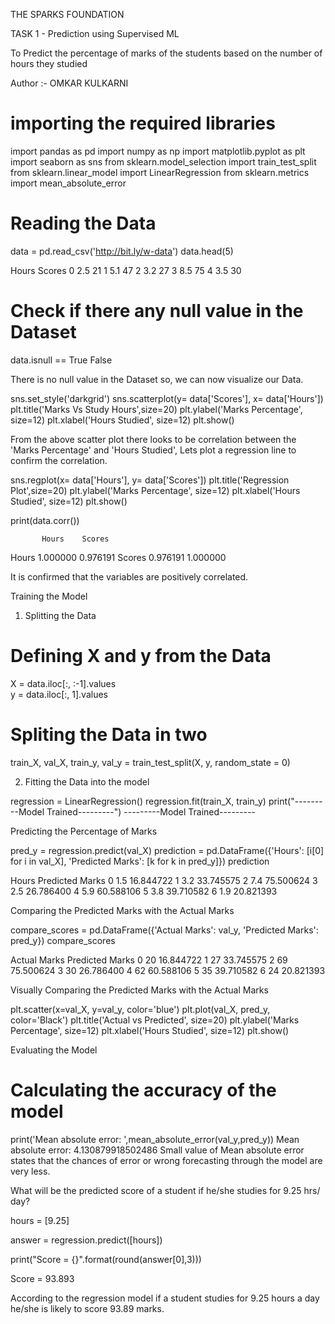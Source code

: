 THE SPARKS FOUNDATION

TASK 1 - Prediction using Supervised ML

To Predict the percentage of marks of the students based on the number of hours they studied

Author :- OMKAR KULKARNI



# importing the required libraries
import pandas as pd
import numpy as np
import matplotlib.pyplot as plt 
import seaborn as sns
from sklearn.model_selection import train_test_split
from sklearn.linear_model import LinearRegression
from sklearn.metrics import mean_absolute_error


# Reading the Data 
data = pd.read_csv('http://bit.ly/w-data')
data.head(5)

  Hours	  Scores
0	 2.5	   21
1	 5.1	   47
2	 3.2	   27
3	 8.5	   75
4	 3.5	   30

# Check if there any null value in the Dataset
data.isnull == True
False

There is no null value in the Dataset so, we can now visualize our Data.

sns.set_style('darkgrid')
sns.scatterplot(y= data['Scores'], x= data['Hours'])
plt.title('Marks Vs Study Hours',size=20)
plt.ylabel('Marks Percentage', size=12)
plt.xlabel('Hours Studied', size=12)
plt.show()

From the above scatter plot there looks to be correlation between the 'Marks Percentage' and 'Hours Studied', Lets plot a regression line to confirm the correlation.

sns.regplot(x= data['Hours'], y= data['Scores'])
plt.title('Regression Plot',size=20)
plt.ylabel('Marks Percentage', size=12)
plt.xlabel('Hours Studied', size=12)
plt.show()

print(data.corr())

           Hours    Scores
Hours   1.000000  0.976191
Scores  0.976191  1.000000

It is confirmed that the variables are positively correlated.

Training the Model

1) Splitting the Data

# Defining X and y from the Data
X = data.iloc[:, :-1].values  
y = data.iloc[:, 1].values
​
# Spliting the Data in two
train_X, val_X, train_y, val_y = train_test_split(X, y, random_state = 0)

2) Fitting the Data into the model

regression = LinearRegression()
regression.fit(train_X, train_y)
print("---------Model Trained---------")
---------Model Trained---------


Predicting the Percentage of Marks

pred_y = regression.predict(val_X)
prediction = pd.DataFrame({'Hours': [i[0] for i in val_X], 'Predicted Marks': [k for k in pred_y]})
prediction


   Hours	    Predicted Marks
0	  1.5	        16.844722
1	  3.2	        33.745575
2	  7.4	        75.500624
3	  2.5	        26.786400
4	  5.9	        60.588106
5	  3.8	        39.710582
6	  1.9	        20.821393


Comparing the Predicted Marks with the Actual Marks

compare_scores = pd.DataFrame({'Actual Marks': val_y, 'Predicted Marks': pred_y})
compare_scores


Actual Marks	Predicted Marks
0	20	16.844722
1	27	33.745575
2	69	75.500624
3	30	26.786400
4	62	60.588106
5	35	39.710582
6	24	20.821393

Visually Comparing the Predicted Marks with the Actual Marks

plt.scatter(x=val_X, y=val_y, color='blue')
plt.plot(val_X, pred_y, color='Black')
plt.title('Actual vs Predicted', size=20)
plt.ylabel('Marks Percentage', size=12)
plt.xlabel('Hours Studied', size=12)
plt.show()

Evaluating the Model

# Calculating the accuracy of the model
print('Mean absolute error: ',mean_absolute_error(val_y,pred_y))
Mean absolute error:  4.130879918502486
Small value of Mean absolute error states that the chances of error or wrong forecasting through the model are very less.


What will be the predicted score of a student if he/she studies for 9.25 hrs/ day?

hours = [9.25]

answer = regression.predict([hours])

print("Score = {}".format(round(answer[0],3)))

Score = 93.893

According to the regression model if a student studies for 9.25 hours a day he/she is likely to score 93.89 marks.
